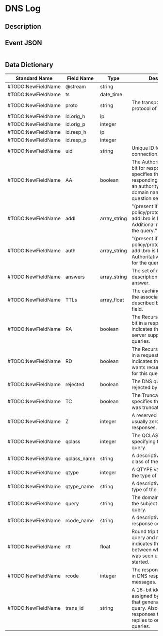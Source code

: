 # DNS Log

## Description

## Event JSON

```json
```

## Data Dictionary

|	        Standard Name       	|            Field Name             |       	    Type            	|   	    Description          	|	     Sample Value           	|
|	-------------------------------	|	-------------------------------	|	-------------------------------	|	-------------------------------	|	-------------------------------	|
|#TODO:NewFieldName|@stream|string||
|#TODO:NewFieldName|ts|date_time||
|#TODO:NewFieldName|proto|string|The transport layer protocol of the connection.|
|#TODO:NewFieldName|id.orig_h|ip||
|#TODO:NewFieldName|id.orig_p|integer||
|#TODO:NewFieldName|id.resp_h|ip||
|#TODO:NewFieldName|id.resp_p|integer||
|#TODO:NewFieldName|uid|string|Unique ID for the connection.|
|#TODO:NewFieldName|AA|boolean|The Authoritative Answer bit for response messages specifies that the responding name server is an authority for the domain name in the question section.|
|#TODO:NewFieldName|addl|array_string|"(present if policy/protocols/dns/auth-addl.bro is loaded) Additional responses for the query."|
|#TODO:NewFieldName|auth|array_string|"(present if policy/protocols/dns/auth-addl.bro is loaded) Authoritative responses for the query."|<unknown type=46>, ns1.somedomain.local, ns2.somedomain.local, <unknown type=47>
|#TODO:NewFieldName|answers|array_string|The set of resource descriptions in the query answer.|
|#TODO:NewFieldName|TTLs|array_float|The caching intervals of the associated RRs described by the answers field.|
|#TODO:NewFieldName|RA|boolean|The Recursion Available bit in a response message indicates that the name server supports recursive queries.|
|#TODO:NewFieldName|RD|boolean|The Recursion Desired bit in a request message indicates that the client wants recursive service for this query.|
|#TODO:NewFieldName|rejected|boolean|The DNS query was rejected by the server.|
|#TODO:NewFieldName|TC|boolean|The Truncation bit specifies that the message was truncated.|
|#TODO:NewFieldName|Z|integer|A reserved field that is usually zero in queries and responses.|
|#TODO:NewFieldName|qclass|integer|The QCLASS value specifying the class of the query.|
|#TODO:NewFieldName|qclass_name|string|A descriptive name for the class of the query.|
|#TODO:NewFieldName|qtype|integer|A QTYPE value specifying the type of the query.|
|#TODO:NewFieldName|qtype_name|string|A descriptive name for the type of the query.|
|#TODO:NewFieldName|query|string|The domain name that is the subject of the DNS query.|
|#TODO:NewFieldName|rcode_name|string|A descriptive name for the response code value.|
|#TODO:NewFieldName|rtt|float|Round trip time for the query and response. This indicates the delay between when the request was seen until the answer started.|
|#TODO:NewFieldName|rcode|integer|The response code value in DNS response messages.|
|#TODO:NewFieldName|trans_id|string|A 16-bit identifier assigned by the program that generated the DNS query. Also used in responses to match up replies to outstanding queries.|

